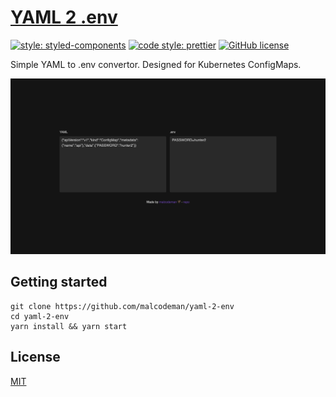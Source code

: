 # [YAML 2 .env](http://yaml2env.surge.sh/)

[![style: styled-components](https://img.shields.io/badge/style-%F0%9F%92%85%20styled--components-orange.svg?colorB=daa357&colorA=db748e)](https://github.com/styled-components/styled-components)
[![code style: prettier](https://img.shields.io/badge/code_style-prettier-ff69b4.svg)](https://github.com/prettier/prettier)
[![GitHub license](https://img.shields.io/badge/license-MIT-blue.svg)](https://github.com/malcodeman/yaml-2-env/blob/master/LICENSE)

Simple YAML to .env convertor. Designed for Kubernetes ConfigMaps.

![Screenshot](docs/images/screenshot.png)

## Getting started

```
git clone https://github.com/malcodeman/yaml-2-env
cd yaml-2-env
yarn install && yarn start
```

## License

[MIT](./LICENSE)
